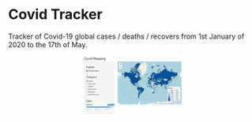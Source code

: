 # Covid Tracker

Tracker of Covid-19 global cases / deaths / recovers from 1st January of 2020 to the 17th of May.

<p align="center">
  <img src="screenshots\cases-w-quantile-legend.png" width="200"/>
</p>
